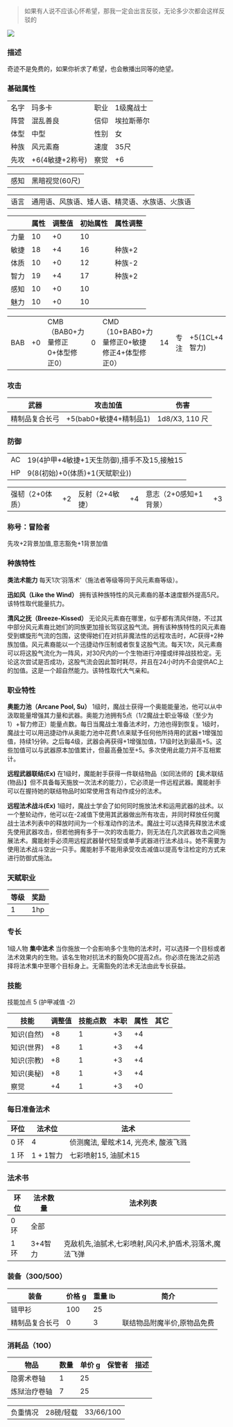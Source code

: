 > 如果有人说不应该心怀希望，那我一定会出言反驳，无论多少次都会这样反驳的

![](../../res/avatar/madoka.jpg)

### 描述

奇迹不是免费的，如果你祈求了希望，也会散播出同等的绝望。

### 基础属性

<table>
  <tr>
      <td>名字</td>
      <td>玛多卡</td>
      <td>职业</td>
      <td>1级魔战士</td>
  </tr>
  <tr>
      <td>阵营</td>
      <td>混乱善良</td>
      <td>信仰</td>
      <td>埃拉斯蒂尔</td>
  </tr>
  <tr>
      <td>体型</td>
      <td>中型</td>
      <td>性别</td>
      <td>女</td>
  </tr>
  <tr>
      <td>种族</td>
      <td>风元素裔</td>
      <td>速度</td>
      <td>35尺</td>
  </tr>
  <tr>
      <td>先攻</td>
      <td>+6(4敏捷+2称号)</td>
      <td>察觉</td>
      <td>+6</td>
  </tr>
</table>
<table>
  <tr>
      <td>感知</td>
      <td>黑暗视觉(60尺)</td>
  </tr>
</table>
<table>
    <tr>
        <td>语言</td>
        <td>通用语、风族语、矮人语、精灵语、水族语、火族语</td>
    </tr>
</table>

|      | 属性 | 调整值 | 初始属性 | 属性调整 |
| ---- | ---- | ------ | -------- | -------- |
| 力量 | 10   | +0     | 10       |
| 敏捷 | 18   | +4     | 16       | 种族+2   |
| 体质 | 10   | +0     | 12       | 种族-2     |
| 智力 | 19   | +4     | 17       | 种族+2  |
| 感知 | 10   | +0     | 10       |
| 魅力 | 10   | +0     | 10       | 
<table>
    <tr>
        <td>BAB</td>
        <td>+0</td>
            <td>CMB（BAB0+力量修正0+体型修正0）</td>
        <td>0</td>
            <td>CMD（10+BAB0+力量修正0+敏捷修正4+体型修正0）</td>
        <td>14</td>
	    <td>专注</td>
        <td>+5(1CL+4智力)</td>
    </tr>
</table>

### 攻击

| 武器         | 攻击加值           | 伤害          |
| ------------ | ------------------ | ------------- |
| 精制品复合长弓 | +5(bab0+敏捷4+精制品1)       | 1d8/X3, 110 尺 |

### 防御

<table>
    <tr>
        <td>AC</td>
        <td>19(4护甲+4敏捷+1天生防御),措手不及15,接触15</td>
    </tr>
    <tr>
        <td>HP</td>
        <td>9(8(初始)+0(体质)+1(天赋职业))</td>
    </tr>
</table>
<table>
    <tr>
        <td>强韧（2+0体质）</td>
        <td>+2</td>
            <td>反射（2+4敏捷）</td>
        <td>+4</td>
            <td>意志（2+0感知+1背景）</td>
        <td>+3</td>
    </tr>
</table>

### 称号：冒险者

先攻+2背景加值,意志豁免+1背景加值

### 种族特性

**类法术能力** 每天1次‘羽落术’（施法者等级等同于风元素裔等级）。

**迅如风（Like the Wind）** 拥有该种族特性的风元素裔的基本速度额外提高5尺。该特性取代能量抗力。

**清风之抚（Breeze-Kissed）** 无论风元素裔在哪里，似乎都有清风伴随，不过其中部分风元素裔比她们的同族更加擅长驾驭这股气流。拥有该种族特性的风元素裔受到螺旋形气流的包围，这使得她们在对抗非魔法性的远程攻击时，AC获得+2种族加值。风元素裔能以一个迅捷动作压制或者恢复这股气流。每天1次，风元素裔可以将这股气流化为一阵风，对30尺内的一个生物进行冲撞或绊摔战技检定。无论这次尝试是否成功，这股气流会因此暂时耗尽，并且在24小时内不会提供AC上的加值。这是一个超自然能力。该特性取代大气亲和。

### 职业特性

**奥能力池（Arcane Pool, Su）** 1级时，魔战士获得一个奥能能量池，他可以从中汲取能量增强其力量和武器。奥能力池拥有5点（1/2魔战士职业等级（至少为1）+智力修正）能量点数。每日当魔战士准备法术时，力池也得到恢复。1级时，魔战士可以用迅捷动作从奥能力池中花费1点来赋予任何他所持用的武器+1增强加值，持续1分钟。之后每4级，武器会再获得+1增强加值，17级时达到最高+5。这些加值可以与武器原本加值累计，但最高叠加至+5。多次使用此能力并不互相累计。

**远程武器联结(Ex)** 在1级时，魔能射手获得一件联结物品（如同法师的【奥术联结(物品)】但不具备每天施放一次法术的能力），它必须是一件远程武器。魔能射手可以在握持她的联结物品时如常使用含有动作成分的法术。

**远程法术战斗(Ex)** 1级时，魔战士学会了如何同时施放法术和运用武器的战术。以一个整轮动作，他可以在-2减值下使用其武器做出所有攻击，并同时释放任何魔战士法术列表中的释放时间为一个标准动作的法术。魔战士可以选择先释放法术或先使用武器攻击，但若他拥有多于一次的攻击能力，则无法在几次武器攻击之间施展法术。魔能射手必须用远程武器替代轻型或单手武器进行法术战斗。她不需要为使用法术战斗空出一只手。魔能射手不能用承受攻击减值以提高专注检定的方式来进行防御式施法。

### 天赋职业
| 等级         | 奖励          |
| --- | ------------------ |
| 1 | 1hp |

### 专长

1级人物 **集中法术** 当你施放一个会影响多个生物的法术时，可以选择一个目标或者法术效果内的生物。该名生物对抗法术的豁免DC提高2点。你必须在施法之前选择将法术集中至哪个目标身上。无需豁免的法术无法由此专长获益。

### 技能

技能加点 5 (护甲减值 -2)

| 技能 | 调整值  | 技能点数  | 本职  | 属性 | 其它     |
| --- | ------ | -------- | ---- | ---- | -------- |
| 知识(自然) | +8     | 1        | +3   | +4   |
| 知识(世界) | +8     | 1        | +3   | +4   |
| 知识(宗教) | +8     | 1        | +3   | +4   |
| 知识(奥秘) | +8     | 1        | +3   | +4   |
| 察觉 | +4     | 1        | +3   | +0   |


### 每日准备法术

| 环位 | 法术位 | 法术                     |
| ---- | ------------ | ------------------------ |
| 0 环 | 4 | 侦测魔法, 晕眩术14, 光亮术, 酸液飞溅 |
| 1 环 | 1 + 1智力| 七彩喷射15, 油腻术15 |

### 法术书

| 环位 | 法术数量 | 法术列表 |
| ---- | ------------ | ------------------------ |
| 0 环 | 全部 |
| 1 环 | 3+4智力 |克敌机先,油腻术,七彩喷射,风闪术,护盾术,羽落术,魔法飞弹 |

### 装备（300/500）
| 装备         | 价格 g | 重量 lb | 简介 |
| ------------ | ------ | ------- | ---- |
| 链甲衫 | 100    | 25      |
| 精制品复合长弓 | 0    | 3      | 联结物品附魔半价,原物品免费 |

### 消耗品（100）
| 物品           | 数量 | 单价 g | 保管者 | 描述 |
| -------------- | ---- | ---- | ---- | ---- |
| 隐雾术卷轴   | 1    | 25    | 
| 炼狱治疗卷轴   | 7    | 25    | 

<table>
    <tr>
	<td>负重情况</td>
        <td>28磅/轻载</td>
	<td>33/66/100</td>
    </tr>
</table>
